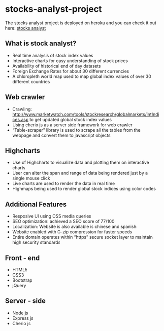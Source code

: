 # stocks-analyst-project
The stocks analyst project is deployed on heroku and you can check it out here: [stocks analyst](https://stocks-analyst.herokuapp.com/)

## What is stock analyst?
* Real time analysis of stock index values
* Interactive charts for easy understanding of stock prices
* Availability of historical end of day datasets
* Foreign Exchange Rates for about 30 different currencies
* A chloropleth world map used to map global index values of over 30 different countries

## Web crawler
* Crawling: http://www.marketwatch.com/tools/stockresearch/globalmarkets/intIndices.asp to get updated global stock index values
* Using cherio js as a server side framework for web crawler
* “Table-scraper” library is used to scrape all the tables from the webpage and convert them to javascript objects

## Highcharts
* Use of Highcharts to visualize data and plotting them on interactive charts
* User can alter the span and range of data being rendered just by a single mouse click
* Live charts are used to render the data in real time
* Highmaps being used to render global stock indices using color codes

## Additional Features
* Resposive UI using CSS media queries
* SEO optimization: achieved a SEO score of 77/100
* Localization: Website is also available is chinese and spanish
* Website enabled with G-zip compression for faster speeds
* Entire domain operates within “https” secure socket layer to maintain high security standards

## Front - end
* HTML5
* CSS3
* Bootstrap
* jQuery

## Server - side
* Node js
* Express js
* Cherio js
